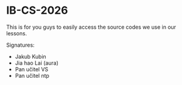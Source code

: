 # IB-CS-2026

This is for you guys to easily access the source codes we use in our lessons.

Signatures:
* Jakub Kubin
* Jia hao Lai (aura)
* Pan učitel VS
* Pan učitel ntp